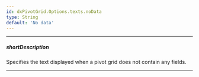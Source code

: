 ```yaml
---
id: dxPivotGrid.Options.texts.noData
type: String
default: 'No data'
---
```

---
##### shortDescription
Specifies the text displayed when a pivot grid does not contain any fields.

---
